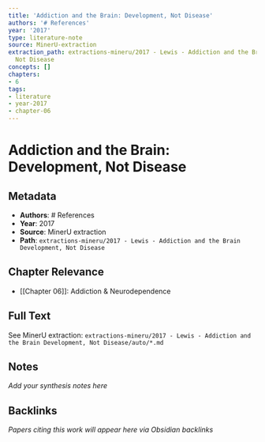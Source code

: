 ```yaml
---
title: 'Addiction and the Brain: Development, Not Disease'
authors: '# References'
year: '2017'
type: literature-note
source: MinerU-extraction
extraction_path: extractions-mineru/2017 - Lewis - Addiction and the Brain Development,
  Not Disease
concepts: []
chapters:
- 6
tags:
- literature
- year-2017
- chapter-06
---
```


# Addiction and the Brain: Development, Not Disease

## Metadata

- **Authors**: # References
- **Year**: 2017
- **Source**: MinerU extraction
- **Path**: `extractions-mineru/2017 - Lewis - Addiction and the Brain Development, Not Disease`

## Chapter Relevance

- [[Chapter 06]]: Addiction & Neurodependence

## Full Text

See MinerU extraction: `extractions-mineru/2017 - Lewis - Addiction and the Brain Development, Not Disease/auto/*.md`

## Notes

*Add your synthesis notes here*

## Backlinks

*Papers citing this work will appear here via Obsidian backlinks*
